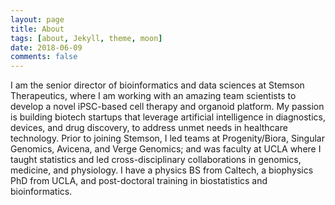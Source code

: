 ```yaml
---
layout: page
title: About
tags: [about, Jekyll, theme, moon]
date: 2018-06-09
comments: false
---
```

    

I am the senior director of bioinformatics and data sciences at <a href="https://www.stemsontx.com/" style="text-decoration:none">Stemson Therapeutics</a>, where I am working with an amazing team scientists to develop a novel iPSC-based cell therapy and organoid platform. My passion is building biotech startups that leverage artificial intelligence in diagnostics, devices, and drug discovery, to address unmet needs in healthcare technology. Prior to joining Stemson, I led teams at Progenity/Biora, Singular Genomics, Avicena, and Verge Genomics; and was faculty at UCLA where I taught statistics and led cross-disciplinary collaborations in genomics, medicine, and physiology. I have a physics BS from Caltech, a biophysics PhD from UCLA, and post-doctoral training in biostatistics and bioinformatics.
